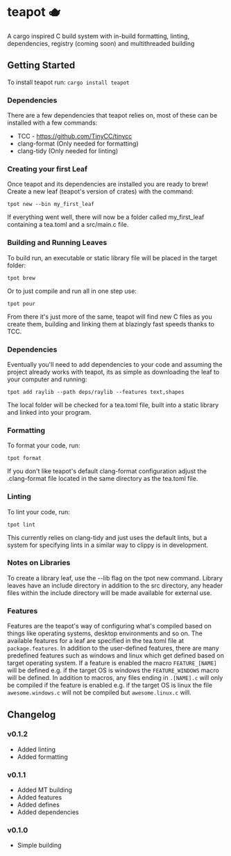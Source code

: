 # teapot 🫖
A cargo inspired C build system with in-build formatting, linting, dependencies, registry (coming soon) and multithreaded building

## Getting Started
To install teapot run:
`cargo install teapot`

### Dependencies

There are a few dependencies that teapot relies on, most of these can be installed with a few commands:
 - TCC - https://github.com/TinyCC/tinycc
 - clang-format (Only needed for formatting)
 - clang-tidy (Only needed for linting)

### Creating your first Leaf
Once teapot and its dependencies are installed you are ready to brew! Create a new leaf (teapot's version of crates) with the command:

`tpot new --bin my_first_leaf`

If everything went well, there will now be a folder called my_first_leaf containing a tea.toml and a src/main.c file.

### Building and Running Leaves

To build run, an executable or static library file will be placed in the target folder:

`tpot brew`

Or to just compile and run all in one step use:

`tpot pour`

From there it's just more of the same, teapot will find new C files as you create them, building and linking them at blazingly fast speeds thanks to TCC.

### Dependencies

Eventually you'll need to add dependencies to your code and assuming the project already works with teapot, 
its as simple as downloading the leaf to your computer and running:

`tpot add raylib --path deps/raylib --features text,shapes`

The local folder will be checked for a tea.toml file, built into a static library and linked into your program.

### Formatting

To format your code, run:

`tpot format`

If you don't like teapot's default clang-format configuration adjust the .clang-format file located in the same directory as the tea.toml file.

### Linting

To lint your code, run:

`tpot lint`

This currently relies on clang-tidy and just uses the default lints, but a system for specifying lints in a similar way to clippy is in development.

### Notes on Libraries

To create a library leaf, use the --lib flag on the tpot new command. Library leaves have an include directory in addition to the src directory, any header files within the include directory will be made available for external use.

### Features

Features are the teapot's way of configuring what's compiled based on things like operating systems, desktop environments and so on. 
The available features for a leaf are specified in the tea.toml file at `package.features`. In addition to the user-defined features, there are many predefined features such as windows and linux which get defined based on target operating system. 
If a feature is enabled the macro `FEATURE_[NAME]` will be defined e.g. if the target OS is windows the `FEATURE_WINDOWS` macro will be defined.
In addition to macros, any files ending in `.[NAME].c` will only be compiled if the feature is enabled e.g. if the target OS is linux the file `awesome.windows.c` will not be compiled but `awesome.linux.c` will.

## Changelog

### v0.1.2
 - Added linting
 - Added formatting
 
### v0.1.1
 - Added MT building
 - Added features
 - Added defines
 - Added dependencies
 
### v0.1.0
 - Simple building
